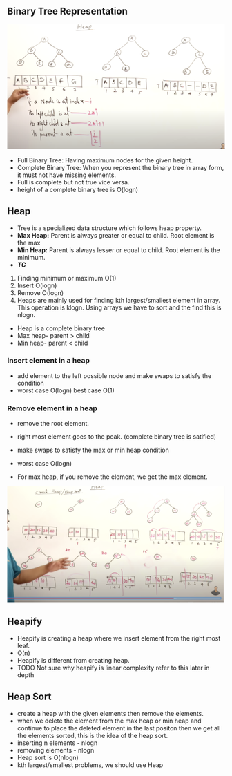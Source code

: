 ## Binary Tree Representation

![title](Images/BinaryTree.png)

- Full Binary Tree: Having maximum nodes for the given height.
- Complete Binary Tree: When you represent the binary tree in array form, it must not have missing elements.
- Full is complete but not true vice versa.
- height of a complete binary tree is O(logn)

## Heap

- Tree is a specialized data structure which follows heap property.
- **Max Heap:** Parent is always greater or equal to child. Root element is the max
- **Min Heap:** Parent is always lesser or equal to child. Root element is the minimum.
- **_TC_**

1. Finding minimum or maximum O(1)
2. Insert O(logn)
3. Remove O(logn)
4. Heaps are mainly used for finding kth largest/smallest element in array. This operation is klogn. Using arrays we have to sort and the find this is nlogn.

- Heap is a complete binary tree
- Max heap- parent > child
- Min heap- parent < child

### Insert element in a heap

- add element to the left possible node and make swaps to satisfy the condition
- worst case O(logn) best case O(1)

### Remove element in a heap

- remove the root element.
- right most element goes to the peak. (complete binary tree is satified)
- make swaps to satisfy the max or min heap condition
- worst case O(logn)

- For max heap, if you remove the element, we get the max element.

![title](Images/heap.png)

## Heapify

- Heapify is creating a heap where we insert element from the right most leaf.
- O(n)
- Heapify is different from creating heap.
- TODO Not sure why heapify is linear complexity refer to this later in depth 

## Heap Sort

- create a heap with the given elements then remove the elements.
- when we delete the element from the max heap or min heap and continue to place the deleted element in the last positon then we get all the elements sorted, this is the idea of the heap sort.
- inserting n elements - nlogn
- removing elements - nlogn
- Heap sort is O(nlogn)
- kth largest/smallest problems, we should use Heap